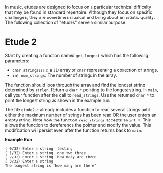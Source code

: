 In music, etudes are designed to focus on a particular technical difficulty that may be found in standard repertoire.
Although they focus on specific challenges, they are sometimes musical and bring about an artistic quality.
The following collection of "etudes" serve a similar purpose.

# Etude 2

Start by creating a function named `get_longest` which has the following parameters:
- `char strings[][]`: a 2D array of `char` representing a collection of strings.
- `int num_strings`: The number of strings in the array.

The function should loop through the array and find the longest string determined by `strlen`.
Return a `char *` pointing to the longest string.
In `main`, call your function after the call to `read_strings`.
Use the returned `char *` to print the longest string as shown in the example run.

The file `etude2.c` already includes a function to read several strings until either the maximum number of strings has been read OR the user enters an empty string.
Note how the function `read_strings` accepts an `int *`. This allows the function to dereference the pointer and modify the value. This modification will persist even after the function returns back to `main`.

**Example Run**
```
( 0/32) Enter a string: testing
( 1/32) Enter a string: one two three
( 2/32) Enter a string: how many are there
( 3/32) Enter a string: 
The longest string is "how many are there"
```
